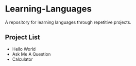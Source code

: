 # Learning-Languages
A repository for learning languages through repetitive projects.

## Project List
- Hello World
- Ask Me A Question
- Calculator
